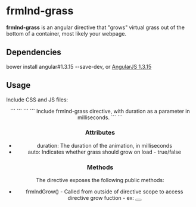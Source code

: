 # frmlnd-grass
**frmlnd-grass** is an angular directive that "grows" virtual grass out of the bottom of a container, most likely your webpage.

## Dependencies
bower install angular#1.3.15 --save-dev, or 
[AngularJS 1.3.15](https://angularjs.org/)

## Usage
Include CSS and JS files:
<header>
```
<link rel="stylesheet" type="text/css" href="css/frmlnd-grass.min.css">
```
<body>
```
<script type="text/javascript" src="js/angular.min.js"></script>
<script type="text/javascript" src="js/frmlnd-grass.min.js"></script>
```
Include frmlnd-grass directive, with duration as a parameter in milliseconds.
```
<frmlnd-grass duration="5000"></frmlnd-grass>
```

### Attributes

* duration: The duration of the animation, in milliseconds
* auto: Indicates whether grass should grow on load - true/false

### Methods

The directive exposes the following public methods:

* frmlndGrow() - Called from outside of directive scope to access directive grow fuction - ex: <button ng-click="frmlndGrow()" ng-bind-html="Grow"></button>